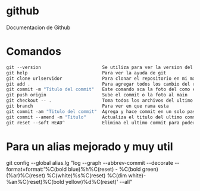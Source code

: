 # github
Documentacion de Github


# Comandos

```c#
git --version                       Se utiliza para ver la version del git en consola
git help                            Para ver la ayuda de git
git clone urlservidor               Para clonar el repositorio en mi maquina local 
git add .                           Para agregar todos los cambio del repositorio al stage
git commit -m "Titulo del commit"   Este comando sca la foto del como esta el repositorio para subirla al head
git push origin                     Sube el commit o la foto al main 
git checkout -- .                   Toma todos los archivos del ultimo commit
git branch                          Para ver en que rama esta
git commit -am "Titulo del commit"  Agrega y hace commit en un solo paso sin necesidad de git add .
git commit --amend -m "Titulo"      Actualiza el titulo del ultimo commit
git reset --soft HEAD^              Elimina el ultimo commit para poder colocar los cambios a stage
```


# Para un alias mejorado y muy util

git config --global alias.lg "log --graph --abbrev-commit --decorate --format=format:'%C(bold blue)%h%C(reset) - %C(bold green)(%ar)%C(reset) %C(white)%s%C(reset) %C(dim white)- %an%C(reset)%C(bold yellow)%d%C(reset)' --all"
